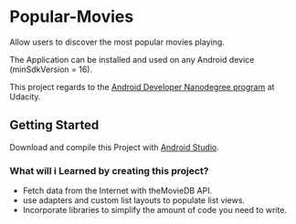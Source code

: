 # Popular-Movies
Allow users to discover the most popular movies playing.

The Application can be installed and used on any Android device (minSdkVersion = 16).

This project regards to the <a href="https://www.udacity.com/course/android-developer-nanodegree-by-google--nd801" title="Android Developer Nanodegree program">Android Developer Nanodegree program</a> at Udacity.

## Getting Started
Download and compile this Project with <a href="https://developer.android.com/studio" title="Android Studio">Android Studio</a>.

### What will i Learned by creating this project?
<ul>
<li>Fetch data from the Internet with theMovieDB API.</li>
<li>use adapters and custom list layouts to populate list views.</li>
<li>Incorporate libraries to simplify the amount of code you need to write.</li>
</ul>

